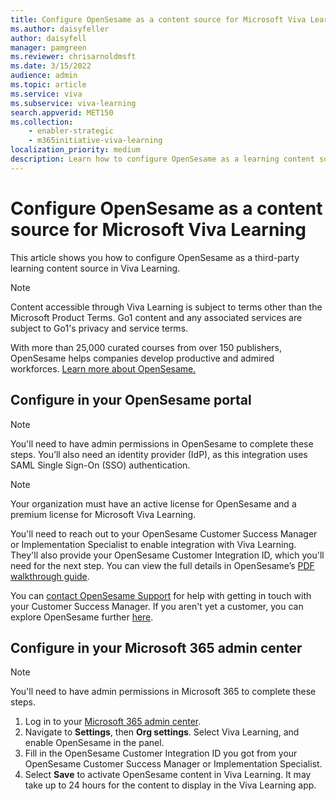 ```yaml
---
title: Configure OpenSesame as a content source for Microsoft Viva Learning
ms.author: daisyfeller
author: daisyfell
manager: pamgreen
ms.reviewer: chrisarnoldmsft
ms.date: 3/15/2022
audience: admin
ms.topic: article
ms.service: viva
ms.subservice: viva-learning
search.appverid: MET150
ms.collection: 
    - enabler-strategic
    - m365initiative-viva-learning
localization_priority: medium
description: Learn how to configure OpenSesame as a learning content source for Microsoft Viva Learning.
---
```


# Configure OpenSesame as a content source for Microsoft Viva Learning

This article shows you how to configure OpenSesame as a third-party learning content source in Viva Learning.

>[!NOTE]
>Content accessible through Viva Learning is subject to terms other than the Microsoft Product Terms. Go1 content and any associated services are subject to Go1's privacy and service terms.

With more than 25,000 curated courses from over 150 publishers, OpenSesame helps companies develop productive and admired workforces. [Learn more about OpenSesame.](https://www.opensesame.com/site/lms-integrations-viva/)

## Configure in your OpenSesame portal

>[!NOTE]
>You'll need to have admin permissions in OpenSesame to complete these steps. You’ll also need an identity provider (IdP), as this integration uses SAML Single Sign-On (SSO) authentication.

>[!NOTE]
>Your organization must have an active license for OpenSesame and a premium license for Microsoft Viva Learning.

You'll need to reach out to your OpenSesame Customer Success Manager or Implementation Specialist to enable integration with Viva Learning. They'll also provide your OpenSesame Customer Integration ID, which you'll need for the next step. You can view the full details in OpenSesame’s [PDF walkthrough guide](https://resources.opensesame.com/implementations/Viva-Learning-OpenSesame-integration-walkthrough.pdf).

You can [contact OpenSesame Support](mailto:support@opensesame.com) for help with getting in touch with your Customer Success Manager. If you aren't yet a customer, you can explore OpenSesame further [here](https://www.opensesame.com/site/lms-integrations-viva/).

## Configure in your Microsoft 365 admin center

>[!NOTE]
>You'll need to have admin permissions in Microsoft 365 to complete these steps.

1. Log in to your [Microsoft 365 admin center](https://admin.microsoft.com).
2. Navigate to **Settings**, then **Org settings**. Select Viva Learning, and enable OpenSesame in the panel.
3. Fill in the OpenSesame Customer Integration ID you got from your OpenSesame Customer Success Manager or Implementation Specialist.
4. Select **Save** to activate OpenSesame content in Viva Learning. It may take up to 24 hours for the content to display in the Viva Learning app.
